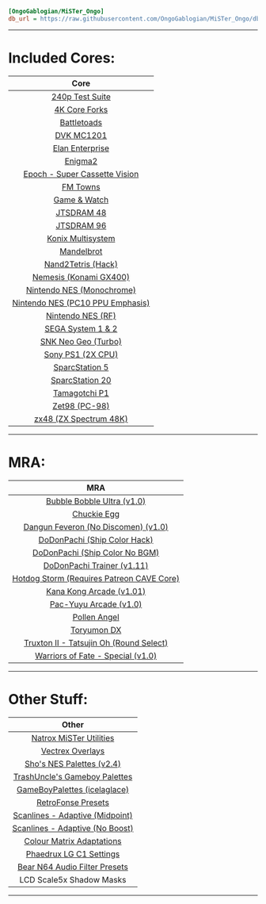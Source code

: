 ```ini
[OngoGablogian/MiSTer_Ongo]
db_url = https://raw.githubusercontent.com/OngoGablogian/MiSTer_Ongo/db/db.json.zip
```
----

# Included Cores:
| Core |
| :---: |
| [240p Test Suite](https://github.com/burabure/240p_MiSTer)                                                                      |
| [4K Core Forks](https://misterfpga.org/viewtopic.php?f=29&t=7357)                                                               |
| [Battletoads](https://github.com/srg320/Arcade-Battletoads_MiSTer)                                                              |
| [DVK MC1201](https://github.com/xolod79/MC1201)                                                                                 |
| [Elan Enterprise](https://github.com/Kyp069/ep)                                                                                 |
| [Enigma2](https://github.com/nic24-rgb/Enigma2)                                                                                 |
| [Epoch - Super Cassette Vision](https://gitlab.com/ReverendGumby/SuperCassetteVision_MiSTer)                                   |
| [FM Towns](http://fpga8801.seesaa.net)                                                                                          |
| [Game & Watch](https://github.com/agg23/fpga-gameandwatch)                                                                      |
| [JTSDRAM 48](https://github.com/jotego/jtbin/tree/master/mister/sdram48)                                                        |
| [JTSDRAM 96](https://github.com/jotego/jtbin/tree/master/mister/sdram96)                                                        |
| [Konix Multisystem](https://github.com/SavourySnaX/MiSTer_KonixMultisystem)                                                     |
| [Mandelbrot](https://github.com/jacquesdriessen/MiSTer-mandelbrot)                                                              |
| [Nand2Tetris (Hack)](https://github.com/sajattack/Hack_MiSTer)                                                                  |
| [Nemesis (Konami GX400)](https://github.com/GX400-Friends/gx400-bin)                                                            |
| [Nintendo NES (Monochrome)](https://x.com/iequalshane/status/1702385984053109018?s=20)                                          |
| [Nintendo NES (PC10 PPU Emphasis)](https://x.com/iequalshane/status/1714695850910175269?s=20)                                   |
| [Nintendo NES (RF)](https://x.com/iequalshane/status/1619921884682002433?s=20)                                                  |
| [SEGA System 1 & 2](https://github.com/blackwine/Arcade-SEGASYS1_MiSTer)                                                        |
| [SNK Neo Geo (Turbo)](https://discord.com/channels/647909397477195803/1075091985007902812/1125865411733377145)                  |
| [Sony PS1 (2X CPU)](https://github.com/RobertPeip/PSX_MiSTer/tree/main/releases)                                                |
| [SparcStation 5](https://github.com/Grabulosaure/ss)                                                                            |
| [SparcStation 20](https://github.com/Grabulosaure/ss)                                                                           |
| [Tamagotchi P1](https://github.com/agg23/fpga-tamagotchi)                                                                       |
| [Zet98 (PC-98)](http://fpga8801.seesaa.net/)                                                                                    |
| [zx48 (ZX Spectrum 48K)](https://github.com/Kyp069/zx48-MiSTer)                                                                 |

----

# MRA:
| MRA |
| :---: |
| [Bubble Bobble Ultra (v1.0)](https://www.romhacking.net/hacks/754)              |
| [Chuckie Egg](https://arlagames.itch.io/chuckie-egg-arcade)                     |
| [Dangun Feveron (No Discomen) (v1.0)](https://www.romhacking.net/hacks/7544)    |
| [DoDonPachi (Ship Color Hack)](https://epozzobon.it/re/ddonpach/patcher)        |
| [DoDonPachi (Ship Color No BGM)](https://epozzobon.it/re/ddonpach/patcher)      |
| [DoDonPachi Trainer (v1.11)](https://github.com/alamone/ddonpachj-trainer)      |
| [Hotdog Storm (Requires Patreon CAVE Core)](https://www.patreon.com/nullobject) |
| [Kana Kong Arcade (v1.01)](https://www.romhacking.net/hacks/6689)               |
| [Pac-Yuyu Arcade (v1.0)](https://www.romhacking.net/hacks/6695)                 |
| [Pollen Angel](https://arlagames.itch.io/pollen-angel-pacman-hardware)          |
| [Toryumon DX](https://www.romhacking.net/hacks/8319/)                           |
| [Truxton II - Tatsujin Oh (Round Select)](http://alamone.net/)                  |
| [Warriors of Fate - Special (v1.0)](https://www.romhacking.net/hacks/7550)      |

----

# Other Stuff:
| Other |
| :---: |
| [Natrox MiSTer Utilities](https://github.com/Natrox/MiSTer_Utils_Natrox)                                                  |
| [Vectrex Overlays](https://github.com/MiSTer-devel/Vectrex_MiSTer/tree/master/overlays)                                   |
| [Sho's NES Palettes (v2.4)](https://archive.org/details/nes-palettes-v-2.4)                                               |
| [TrashUncle's Gameboy Palettes](https://github.com/trashuncle/Gameboy_Palettes)                                           |
| [GameBoyPalettes (icelaglace)](https://github.com/icelaglace/GameBoyPalettes)                                             |
| [RetroFonse Presets](https://twitter.com/retrofonse/status/1602172002017517571?s=20)                                      |
| [Scanlines - Adaptive (Midpoint)](https://discord.com/channels/647909397477195803/811089485495402497/1074842158722465883) |
| [Scanlines - Adaptive (No Boost)](https://discord.com/channels/647909397477195803/811089485495402497/962786206029058179)  |
| [Colour Matrix Adaptations](https://github.com/danmons/colour_matrix_adaptations)                                         |
| [Phaedrux LG C1 Settings](https://discord.com/channels/647909397477195803/647909398072655907/1082827830913671169)         |
| [Bear N64 Audio Filter Presets](https://discord.com/channels/647909397477195803/1096015979055697940/1271142144135925771)  |
| LCD Scale5x Shadow Masks                                                                                                  |

----
